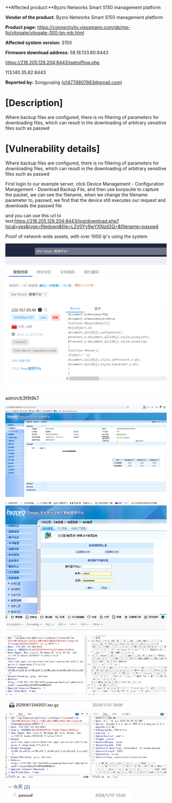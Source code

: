**Affected product:**Byzro Networks Smart S150 management platform

**Vendor of the product:** Byzro Networks Smart S150 management platform

**Product page:** https://connectivity.viessmann.com/gb/mp-fp/vitogate/vitogate-300-bn-mb.html

**Affected system version:** S150

**Firmware download address:** 58.18.133.60:8443

https://218.205.129.204:8443/patrolflow.php

113.140.35.82:8443

**Reported by:** Songyuqing ([q14774807663@gmail.com](mailto:pushe4x@gmail.com))

# [Description]

Where backup files are configured, there is no filtering of parameters for downloading files, which can result in the downloading of arbitrary sensitive files such as passwd

# [Vulnerability details]

Where backup files are configured, there is no filtering of parameters for downloading files, which can result in the downloading of arbitrary sensitive files such as passwd



First login to our example server, click Device Management - Configuration Management - Download Backup File, and then use burpsuite to capture the packet, we can see the filename, when we change the filename parameter to, passwd, we find that the device still executes our request and downloads the passwd file

and you can use this url to test:https://218.205.129.204:8443/log/download.php?local=yes&type=filedown&file=L2V0Yy9wYXNzd2Q=&filename=passwd



Proof of network-wide assets, with over 1000 ip's using the system

![](https://github.com/GTA12138/vul/blob/main/smart%20s150/6.png)



admin/b3f9t8k7

![](https://github.com/GTA12138/vul/blob/main/smart%20s150/5.png)



![](https://github.com/GTA12138/vul/blob/main/smart%20s150/s150%20Download%20any%20file/a.png)

![](https://github.com/GTA12138/vul/blob/main/smart%20s150/s150%20Download%20any%20file/b.png)

![](https://github.com/GTA12138/vul/blob/main/smart%20s150/s150%20Download%20any%20file/c.png)

![](https://github.com/GTA12138/vul/blob/main/smart%20s150/s150%20Download%20any%20file/e.png)

![](https://github.com/GTA12138/vul/blob/main/smart%20s150/s150%20Download%20any%20file/d.png)
